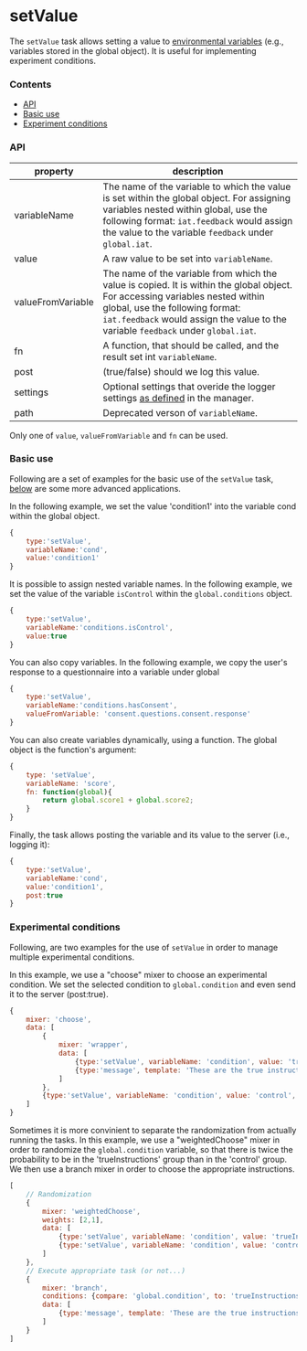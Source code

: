 # setValue
 
The `setValue` task allows setting a value to [environmental variables](../basics/variables.md) (e.g., variables stored in the global object). 
It is useful for implementing experiment conditions.

### Contents
* [API](#api)
* [Basic use](#basic-use)
* [Experiment conditions](#experiment-conditions)

### API

property            | description
------------------- | ---------------------
variableName        | The name of the variable to which the value is set within the global object. For assigning variables nested within global, use the following format: `iat.feedback` would assign the value to the variable `feedback` under `global.iat`. 
value               | A raw value to be set into `variableName`.
valueFromVariable   | The name of the variable from which the value is copied. It is within the global object. For accessing variables nested within global, use the following format: `iat.feedback` would assign the value to the variable `feedback` under `global.iat`. 
fn                  | A function, that should be called, and the result set int `variableName`.
post                | (true/false) should we log this value.
settings            | Optional settings that overide the logger settings [as defined](./API.md#logger) in the manager.
path                | Deprecated verson of `variableName`.

Only one of `value`, `valueFromVariable` and `fn` can be used.



### Basic use
Following are a set of examples for the basic use of the `setValue` task, [below](#experimental-conditions) are some more advanced applications.

In the following example, we set the value 'condition1' into the variable cond within the global object.

```javascript
{
    type:'setValue',
    variableName:'cond',
    value:'condition1'
}
```

It is possible to assign nested variable names. 
In the following example, we set the value of the variable `isControl` within the `global.conditions` object.

```javascript
{
    type:'setValue',
    variableName:'conditions.isControl',
    value:true
}
```

You can also copy variables. In the following example, we copy the user's response to a questionnaire into a variable under global

```javascript
{
    type:'setValue',
    variableName:'conditions.hasConsent',
    valueFromVariable: 'consent.questions.consent.response'
}
```

You can also create variables dynamically, using a function. The global object is the function's argument:

```javascript
{
    type: 'setValue',
    variableName: 'score',
    fn: function(global){
        return global.score1 + global.score2;
    }
}
```

Finally, the task allows posting the variable and its value to the server (i.e., logging it):

```javascript
{
    type:'setValue',
    variableName:'cond',
    value:'condition1',
    post:true
}
```
### Experimental conditions
Following, are two examples for the use of `setValue` in order to manage multiple experimental conditions.

In this example, we use a "choose" mixer to choose an experimental condition. We set the selected condition to `global.condition` and even send it to the server (post:true). 

```javascript
{
    mixer: 'choose',
    data: [
        {
            mixer: 'wrapper',
            data: [
                {type:'setValue', variableName: 'condition', value: 'trueInstructions', post:true},
                {type:'message', template: 'These are the true instructions', keys: ' '}
            ]
        },
        {type:'setValue', variableName: 'condition', value: 'control', post:true},
    ]
}
```

Sometimes it is more convinient to separate the randomization from actually running the tasks.
In this example, we use a "weightedChoose" mixer in order to randomize the `global.condition` variable, so that there is twice the probability to be in the 'trueInstructions' group than in the 'control' group.
We then use a branch mixer in order to choose the appropriate instructions.

```javascript
[
    // Randomization
    {
        mixer: 'weightedChoose',
        weights: [2,1],
        data: [
            {type:'setValue', variableName: 'condition', value: 'trueInstructions', post:true},
            {type:'setValue', variableName: 'condition', value: 'control', post:true}
        ]
    },
    // Execute appropriate task (or not...)
    {
        mixer: 'branch',
        conditions: {compare: 'global.condition', to: 'trueInstructions'},
        data: [
            {type:'message', template: 'These are the true instructions', keys: ' '}
        ]
    }
]
```

